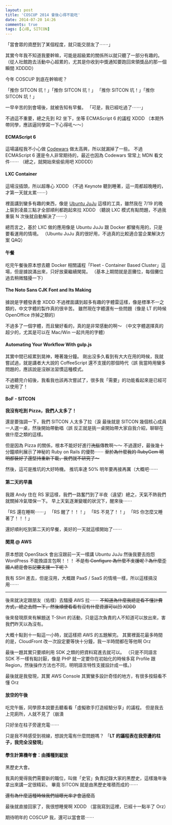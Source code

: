 ```yaml
---
layout: post
title: 'COSCUP 2014 會後心得不能吃'
date: 2014-07-20 14:26
comments: true
tags: [心得, SITCON]
---
```

「當會眾的資歷到了某個程度，就只能交朋友了⋯⋯」

其實今年我不知道我要幹嘛，可能是超級累的關係所以就只聽了一部分有趣的。
（從人社館跑去活動中心超累的，尤其是你收到中獎通知要跑回來領獎品的那一個瞬間 XDDDD）

今年 COSCUP 到底在幹嘛呢？

「推你 SITCON 坑！」「推你 SITCON 坑！」
「推你 SITCON 坑！」「推你 SITCON 坑！」

<!-- more -->

一早辛苦的到會場後，就被告知有早餐。
「可是，我已經吃過了⋯⋯」

不過這不重要，總之先到 R2 坐下，坐等 ECMAScript 6 的議程 XDDD
（本期外帶同學，應該逼同學寫一下心得吼～～）

#### ECMAScript 6
這場議程我不小心做 [Codewars](https://www.codewars.com/r/ggs0WQ) 做太高興，所以就漏掉了一些。
不過 ECMAScript 6 還是令人非常期待的，最近也因為 Codewars 常常上 MDN 看文件⋯⋯
（總之，就開始來偷偷用吧 XDDDD）

#### LXC Container
這場沒插頭，所以超專心 XDDD
（不過 Keynote 聽到睡著，這一周都超晚睡的，才第一天就太累⋯⋯）

裡面講到蠻多有趣的東西，像是 [Ubuntu JuJu](https://juju.ubuntu.com) 這樣的工具，雖然我在 7/19 的晚上裝到凌晨三點才全部順利都跑起來拉 XDDD
（聽說 LXC 模式有點問題，不過我重裝 N 次後就自動解決了⋯⋯）

總而言之，基於 LXC 做的應用像是 Ubuntu JuJu 跟 Docker 都蠻有用的，只是要看運用的情境。
（Ubuntu JuJu 真的很好用，不過真的比較適合當企業解決方案 QAQ）

#### 午餐

吃完午餐後原本想去聽 Docker 相關議程「Fleet - Container Based Cluster」這場，但是據說滿出來，只好放棄繼續閑晃。
（基本上期間就是逛攤位，每個攤位過去稍微騷擾一下）

#### The Noto Sans CJK Font and Its Making

據說是字體發表會 XDDD
不過裡面講到超多有趣的字體雷這樣，像是標準不一之類的，中文字體的製作真的很辛苦。
雖然現在字體還有一些問題（像是 LT 的時候 OpenOffice 炸掉之類的）

不過多了一個字體，而且蠻好看的，真的是非常感動的啊～
（中文字體選擇真的超少的，尤其是可以在 Mac/Win 一起共用的字體）

#### Automating Your Workflow With gulp.js

其實中間已經累到晃神，睡著幾分鐘。
剛出沒多久看到有大大在用的時候，我就嘗試過，就是講者大大說的 CoffeeScript 還不支援的那個時代（誤
我當時用蠻多問題的，應該說是沒辦法習慣這種模式。

不過聽完介紹後，我看我也該再次嘗試了，很多我「需要」的功能看起來是已經可以使用了！

#### BoF - SITCON

**我沒有吃到 Pizza，我們人太多了！**

還是要強調一下，我們 SITCON 人太多了拉（淚
最後就是 SITCON 幾個核心成員一人選一桌，然後開始帶動唱（誤
反正就是挑一桌開始帶大家自我介紹，聊聊在做什麼之類的這樣。

但是因為 Pizza 的關係，根本不能好好進行<del>洗腦</del>傳教啊～～
不過還好，最後幾十分鐘順利展示了神秘的 Ruby on Rails 的優勢⋯⋯
<del>至於為什麼我的 RubyGem 明明都裝好了還堅持重新下載，我們就不研究了～</del>

然後，這可是推坑的大好時機。
推坑率達 50% 明年要再接再厲（大概吧⋯⋯

#### 第二天的早晨

我跟 Andy 住在 RS 家這樣，我們一路奮鬥到了半夜（遠望）總之，天氣不熱我們就關掉冷氣環保一下。
早上天氣逐漸變暖的狀況下，醒來後⋯⋯

「RS 還在睡啊⋯⋯」
「RS 醒了！！！」
「RS 不見了！！」
「RS 你怎麼又睡著了！！！」

還好順利吃到第二天的早餐，美好的一天就這樣開始了⋯⋯

#### 閑晃 @ AWS

原本想說 OpenStack 會出沒跟前一天一樣講 Ubuntu JuJu 然後我要去抱怨 WordPress 不能換語言包啊！！！
<del>不是有 Configure 為什麼不支援呢？為什麼歪國人總是會忘記要支援一下呢？</del>

我有 SSH 進去，但是沒用，大概跟 PaaS / SaaS 的情境一樣，所以這樣搞沒用⋯⋯

---

後來就決定跟朋友（佑樣）去騷擾 AWS 拉⋯⋯
<del>不知道為什麼我總是看不懂計費方式，總之去問一下，然後順便看看有沒有什麼資源可以凹 XDDD</del>

後來發現原來有解題送 T-Shirt 的活動，只是這次負責的人不知道可以放出來，害我們昨天以為沒有。

大概十點到十一點這一小時，就這樣把 AWS 的五題解完。
其實裡面花最多時間的是，CloudFront 改一次設定要等快十分鐘，我一半時間都在等他啊 Orz

最後一題其實只要順利用 SDK 之類的把資料寫進去就可以。
（只是不同語言 SDK 不一樣有點討厭，像是 PHP 就一定要你在初始化的時候多寫 Profile 跟 Region，然後操作方法也不同，明明語言特性支援設計成一樣。）

最後就是我發現，其實 AWS Console 其實蠻多設計奇怪的地方，有很多按鈕看不懂 Orz

#### 放空的午後

吃完午飯，同學原本說要去聽看看「虛擬歌手打造經驗分享」的議程。
但是我去上完廁所，人就不見了（崩潰

只好坐在柱子旁邊充電⋯⋯

只是我不時感受到視線，想說充電有什麼問題嗎？
「**LT 的議程表在我旁邊的柱子，我完全沒發現**」

#### 學生計算機年會：由播種到綻放

黑歷史大會。

我真的覺得我們需要新的職位，叫做「史官」負責記錄大家的黑歷史，這樣幾年後拿出來講一定很精彩。
畢竟 SITCON 就是由黑歷史堆積而成的⋯⋯

<del>還有為什麼這種時候我們組曝光率才會這麼高</del>


最後就直接回家了，我很想睡覺啊 XDDD
（當我寫到這裡，已經十一點半了 Orz）

期待明年的 COSCUP 我，還可以當會眾⋯⋯
